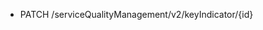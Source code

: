<!--
    ATTENTION: This file was generated via gradle!
               Do NOT manually edit this file! Any such changes will be overwritten!
-->

* PATCH /serviceQualityManagement/v2/keyIndicator/{id}
